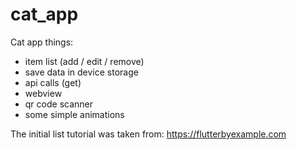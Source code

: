 # cat_app

Cat app things:

- item list (add / edit / remove)
- save data in device storage
- api calls (get)
- webview
- qr code scanner
- some simple animations

The initial list tutorial was taken from: https://flutterbyexample.com